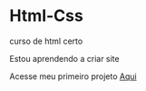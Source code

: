 # Html-Css
 curso de html certo

Estou aprendendo a criar site

Acesse meu primeiro projeto
<a href="https://minhokko.github.io/Html-Css/Exercicio/021/index.html">Aqui</a>